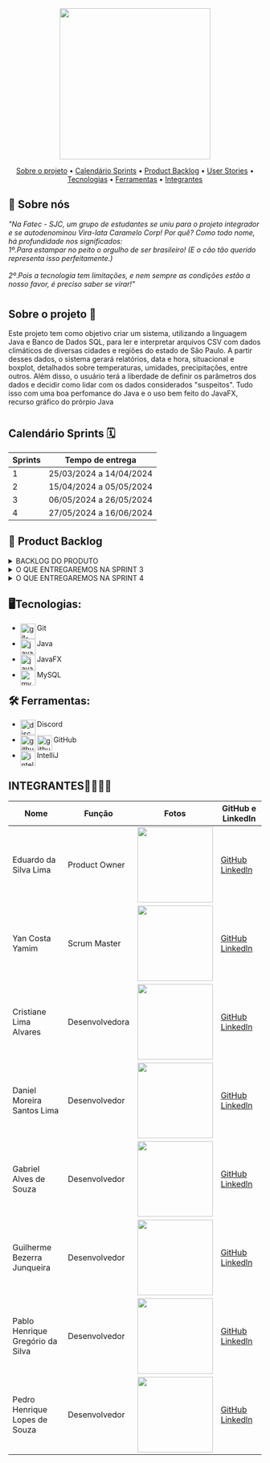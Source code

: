 <div align = center>
   <img src= "https://github.com/VCCorpTeam/Leitor-de-clima/assets/119015786/44e1f9c1-8c06-4124-8ac7-385e77cc95d6" width = 300px/>
</div>
<p align="center">
   <a href="#sobre-o-projeto">Sobre o projeto</a> • 
   <a href="#calendario-sprints">Calendário Sprints</a> • 
   <a href="#product-backlog">Product Backlog</a> •
   <a href="#user-stories">User Stories</a> •
   <a href="#tecnologias">Tecnologias</a> •
   <a href="#ferramentas">Ferramentas</a> •
   <a href="#integrantes">Integrantes</a>
</p>

<span id="Sobre nós">

## :dart: Sobre nós 

<i>"Na Fatec - SJC, um grupo de estudantes se uniu para o projeto integrador e se autodenominou Vira-lata Caramelo Corp! Por quê? Como todo nome, há profundidade nos significados:
<br>1º.Para estampar no peito o orgulho de ser brasileiro! (E o cão tão querido representa isso perfeitamente.) </br>
<br>2º.Pois a tecnologia tem limitações, e nem sempre as condições estão a nosso favor, é preciso saber se virar!"</br></i>

# <h2>Sobre o projeto 💬</h2>
Este projeto tem como objetivo criar um sistema, utilizando a linguagem Java e Banco de Dados SQL, para ler e interpretar arquivos CSV com dados climáticos de diversas cidades e regiões do estado de São Paulo. A partir desses dados, o sistema gerará relatórios, data e hora, situacional e boxplot, detalhados sobre temperaturas, umidades, precipitações, entre outros. Além disso, o usuário terá a liberdade de definir os parâmetros dos dados e decidir como lidar com os dados considerados "suspeitos". Tudo isso com uma boa perfomance do Java e o uso bem feito do JavaFX, recurso gráfico do prórpio Java

# <h2>Calendário Sprints 🗓️</h2>

| Sprints | Tempo de entrega               |
|---------|-------------------------------|
| 1       | 25/03/2024 a 14/04/2024       |
| 2       | 15/04/2024 a 05/05/2024       |
| 3       | 06/05/2024 a 26/05/2024       |
| 4       | 27/05/2024 a 16/06/2024       |

<span id="backlog--entregas">
   
## :pushpin: Product Backlog

<details>
  <summary>BACKLOG DO PRODUTO</summary>

| Prioridade | Função                                             | Descrição                                                                                                          |
|------------|----------------------------------------------------|--------------------------------------------------------------------------------------------------------------------| 
| 1          | Leitura de Arquivos CSV  | Elaborar o diagrama de classes para representar a estrutura do sistema e as relações entre as entidades.            | 
| 2          | Criar Diagrama de Classes  | Desenvolver a lógica para carregar e validar arquivos CSV contendo dados climáticos. Identificar e armazenar os registros suspeitos para revisão manual.             | 
| 3        | Gerenciamento de Estações, Cidades e Unidades de Medida  | Desenvolver a funcionalidade para visualizar, adicionar, modificar e excluir informações sobre estações meteorológicas, cidades e unidades de medida.       | 
| 4          |  Modelar Banco de Dados | Desenvolver a interface de usuário visual para facilitar a interação do usuário com o sistema.                      | 
| 5          | Criar Interface de Usuário (UI) | Modelar o banco de dados para armazenar os dados climáticos de forma eficiente e organizada.                       | 
| 6          | Identificação de Cidades  | Extrair o nome da cidade a partir do nome do arquivo CSV. Associar cada arquivo à sua respectiva cidade.             | 
| 7          | Unificação dos Dados                              | Desenvolver a estrutura de dados para armazenar os dados unificados das cidades. Implementar a lógica para unificar os dados das estações meteorológicas.          |
| 8          | Implementar Banco de Dados MySQL                  | Configurar e implementar o banco de dados MySQL para armazenar os dados climáticos conforme o modelo definido.      | 
| 9          | Tratamento de Registros Suspeitos                 | Implementar uma interface para revisão e correção de registros suspeitos. Permitir a exclusão ou revisão dos registros suspeitos e sua adição à base de dados principal. | 
| 10          | Relatório de Médias por Cidade e Período          | Desenvolver a funcionalidade para gerar relatórios de médias das variáveis climáticas por cidade e período de tempo selecionados pelo usuário.                        |  
| 11          | Preparação para Plotagem de Gráficos Boxplot      | Implementar a lógica para calcular os elementos necessários para plotagem de gráficos boxplot com base nos dados de uma estação em uma determinada data.               | 
| 12         | Ajustes e Melhorias                               | Realizar ajustes finais e melhorias de usabilidade com base no feedback do usuário.                                 |
| 13         | Documentação                                      | Preparar a documentação do sistema, incluindo manuais de usuário e desenvolvedor.                                   |

</details>

<span id="user-stories">

<details>
  <summary>O QUE ENTREGAREMOS NA SPRINT 3</summary>

1. Relatório Situacional

Problema:
A necessidade de um relatório que apresente os valores médios das últimas medidas para cada cidade, facilitando o monitoramento e a comparação das condições climáticas em diferentes localidades.

Requisito:
Relatório que apresente os valores médios das últimas medidas para cada cidade, ajudando na visualização e comparação das condições climáticas.

Descrição no formato:
Como pesquisador, desejo um relatório de situação que apresente os valores médios das últimas medidas para cada cidade, para que eu possa monitorar e comparar facilmente as condições climáticas em diferentes localidades.

Checklist para concluir a demanda:

O relatório deve apresentar os valores médios das últimas medidas para cada cidade.
A interface do usuário deve permitir a seleção fácil de cidades para visualização do relatório.
O relatório deve ser atualizado regularmente com as últimas medidas disponíveis



2 - relatorio boxplot
    Titulo: Relatório de elementos bloxplot

• Problema: A falta de um relatório que calcule os elementos para plotar um gráfico boxplot impede uma análise estatística detalhada das variáveis climáticas de uma estação em uma determinada data. Isso limita a compreensão das distribuições e variações dos dados climáticos, essenciais para estudos aprofundados e decisões baseadas em dados.

• Requisito: Relatório que calcule os elementos para se plotar um gráfico boxplot com base nos dados de uma estação em uma determinada data.

• Descrição no formato: Como pesquisador, desejo um relatório que calcule os elementos necessários para plotar um gráfico boxplot com base nos dados de uma estação em uma determinada data. Isso permitirá uma análise estatística detalhada das distribuições e variações das variáveis climáticas, facilitando a compreensão dos dados e a tomada de decisões informadas.

• Checklist para concluir demanda
  - Os relatórios permitem a seleção de uma estação específica e uma data específica para análise.
  - Os relatórios calculam e apresentam os elementos necessários para plotar um gráfico boxplot (mínimo, primeiro quartil, mediana, terceiro quartil e máximo).
  - A interface do usuário permite a seleção fácil de estações e datas para visualização dos relatórios de boxplot.

3 - tela de definiçao de parametros E 4 - tela de dados suspeitos:

• Problema: Atualmente, os dados sobre o clima em uma mesma cidade são armazenados em diversos arquivos, um para cada estação de monitoramento. Esses arquivos podem ter formatos diferentes e conter valores incorretos devido a enganos humanos ou problemas na coleta automática, por tanto é preciso uma maneira de lidar com registros suspeitos.

• Requisito: "Tratamento de registros suspeitos, que permita exclusão ou revisão. Deve ser possível 
alterar os valores e passá-los à base de dados principal ou excluí-los. [...] . Registros suspeitos (exemplo: registro com temperatura acima de 60 graus Celsius ou inferior a -20  graus Celsius) devem ser armazenados a parte para revisão manual."


• Descrição no formato: Como pesquisador, quero ter a capacidade de corrigir ou excluir informações suspeitas nos registros de dados climáticos. Isso garantirá que tenhamos informações precisas sobre o clima em nossa região de estudo, facilitando nossa análise e tomada de decisões.

• Checklist para concluir demanda
   - Os registros suspeitos são facilmente identificados e acessíveis para o pesquisador.
   - O sistema permite que o pesquisador revise e corrija os registros suspeitos conforme necessário.
   - As alterações feitas nos registros suspeitos são devidamente salvas, assegurando a precisão dos dados.
----

• Problema: Atualmente, os dados sobre o clima em uma mesma cidade são armazenados em diversos arquivos, um para cada estação de monitoramento. Esses arquivos podem ter formatos diferentes e conter valores incorretos devido a enganos humanos ou problemas na coleta automática, por tanto é preciso uma maneira de lidar com registros suspeitos.

• Requisito: "Tratamento de registros suspeitos, que permita exclusão ou revisão. Deve ser possível 
alterar os valores e passá-los à base de dados principal ou excluí-los. [...] . Registros suspeitos (exemplo: registro com temperatura acima de 60 graus Celsius ou inferior a -20  graus Celsius) devem ser armazenados a parte para revisão manual."

• Descrição no formato: Como pesquisador, quero ter a capacidade de corrigir ou excluir informações suspeitas nos registros de dados climáticos. Isso garantirá que tenhamos informações precisas sobre o clima em nossa região de estudo, facilitando nossa análise e tomada de decisões.

• Checklist para concluir demanda
   - Os registros suspeitos são facilmente identificados e acessíveis para o pesquisador.
   - O sistema permite que o pesquisador revise e corrija os registros suspeitos conforme necessário.
   - As alterações feitas nos registros suspeitos são devidamente salvas, assegurando a precisão dos dados.

5 - exportaçao csv no situacional e boxplot
Problema:
A falta de uma funcionalidade que permita a exportação de relatórios em formato CSV dificulta a análise e o compartilhamento dos dados climáticos para estudos e apresentações mais aprofundadas.

Requisito:
Funcionalidade que permita a exportação de relatórios em formato CSV, facilitando a análise e o compartilhamento dos dados climáticos.

Descrição no formato:
Como pesquisador, desejo uma funcionalidade que permita a exportação dos relatórios em formato CSV, para que eu possa analisar e compartilhar os dados climáticos de forma mais eficiente e detalhada.

Checklist para concluir a demanda:

A interface do usuário deve permitir a exportação de relatórios em formato CSV.
Os relatórios exportados em CSV devem conter todos os dados apresentados no relatório original.
A funcionalidade de exportação deve ser fácil de usar e acessível a partir da visualização dos relatórios.


</details>


<details>
  <summary>O QUE ENTREGAREMOS NA SPRINT 4</summary>

1 - Relatório de Valor Médio das Variáveis Climáticas por Cidade
Problema:
A ausência de um relatório detalhado de valor médio das variáveis climáticas por cidade, com periodicidade horária, dificulta a análise precisa das condições climáticas ao longo do tempo.

Requisito:
Relatório de valor médio das variáveis climáticas por cidade, que permita escolher uma cidade e um período de tempo específico, apresentando dados com periodicidade horária (um registro a cada hora).

Descrição no formato:
Como pesquisador, desejo um relatório de valor médio das variáveis climáticas por cidade, que permita a escolha de uma cidade e de um período de tempo específico, com dados apresentados a cada hora. Isso permitirá uma análise detalhada e precisa das condições climáticas ao longo do tempo, facilitando estudos e tomadas de decisão.

Checklist para concluir a demanda:

O relatório deve permitir a escolha de uma cidade específica.
O relatório deve permitir a seleção de um período de tempo específico.
O relatório deve apresentar dados climáticos médios com periodicidade horária (um registro a cada hora).
A interface do usuário deve ser intuitiva e permitir a seleção fácil de cidades e períodos de tempo.

2 - Manual do Usuário
Problema:
A ausência de um manual do usuário detalhado dificulta a compreensão e utilização das funcionalidades do sistema pelos usuários finais.

Requisito:
Manual do usuário que descreva detalhadamente todas as funcionalidades do sistema, incluindo instruções de uso e exemplos práticos.

Descrição no formato:
Como usuário, desejo um manual detalhado que explique todas as funcionalidades do sistema, para que eu possa utilizar o sistema de forma eficiente e aproveitar ao máximo suas capacidades.

Checklist para concluir a demanda:

O manual deve cobrir todas as funcionalidades do sistema.
O manual deve incluir instruções claras e exemplos práticos.
O manual deve ser fácil de acessar e navegar.


3 - Diagrama Entidade-Relacionamento
Problema:
A falta de um diagrama entidade-relacionamento claro dificulta a compreensão da estrutura e das relações do banco de dados.

Requisito:
Diagrama entidade-relacionamento que represente claramente a estrutura e as relações do banco de dados.

Descrição no formato:
Como desenvolvedor, desejo um diagrama entidade-relacionamento que represente claramente a estrutura e as relações do banco de dados, para que eu possa entender melhor a arquitetura do sistema e realizar manutenções e expansões de forma eficiente.

Checklist para concluir a demanda:

O diagrama deve representar todas as entidades e suas relações.
O diagrama deve ser claro e fácil de entender.
O diagrama deve estar atualizado com a versão atual do banco de dados.
Instruções de Instalação
Problema:
A ausência de instruções de instalação claras dificulta a configuração e implementação do sistema por novos usuários e administradores.

Requisito:
Instruções de instalação que detalhem passo a passo o processo de configuração e implementação do sistema.

Descrição no formato:
Como administrador, desejo instruções de instalação claras e detalhadas, para que eu possa configurar e implementar o sistema sem dificuldades.

Checklist para concluir a demanda:

As instruções devem cobrir todos os passos necessários para a instalação do sistema.
As instruções devem incluir pré-requisitos e possíveis soluções para problemas comuns.
As instruções devem ser fáceis de seguir e entender.




</details>


## 🖥️Tecnologias:
 * <p>
   <img align="left" title="git-logo" height="30px" src="https://skillicons.dev/icons?i=git"/>
   Git
 </p>
 
* <p>
   <img align="left" title="java-logo" height="30px" src="https://skillicons.dev/icons?i=java"/>
   Java
 </p>

* <p>
   <img align="left" title="javafx-logo" height="30px" src="https://github.com/nininhosam/nininhosam/assets/76211125/5b22e9b0-5474-4366-8742-2b6545952951"/>
   JavaFX
 </p>
 
* <p>
   <img align="left" title="mysql-logo" height="30px" src="https://skillicons.dev/icons?i=mysql"/>
   MySQL
 </p>




## 🛠️ Ferramentas:
* <p>
   <img align="left" title="discord-logo" height="30px" src="https://skillicons.dev/icons?i=discord"/>
   Discord
 </p>
 
* <p>
   <img align="left" title="github-dark" height="30px" src="https://user-images.githubusercontent.com/76211125/227561942-1503fb74-eb8e-41d1-936e-bf22bc2d70eb.png#gh-dark-mode-only"/>
   <img align="left" title="github-light" height="30px" src="https://user-images.githubusercontent.com/76211125/227561896-a90cea71-7431-4908-ac8d-71fc02603eeb.png#gh-light-mode-only"/>
   GitHub
 </p>
 
* <p>
   <img align="left" title="intellij-logo" height="30px" src="https://skillicons.dev/icons?i=idea"/>
   IntelliJ
 </p>


# <h2>INTEGRANTES👨‍💻👩‍💻</h2>
| Nome                                    | Função          | Fotos                                                                                                     | GitHub e LinkedIn                                        |
|-----------------------------------------|-----------------|-----------------------------------------------------------------------------------------------------------|----------------------------------------------------------|
| Eduardo da Silva Lima | Product Owner   | <img src="https://github.com/YanYamim/VCCorp/assets/119015786/24de5e7d-c40f-4d88-a9b6-48ee56f76ec8" width="150px"/> | [GitHub](https://github.com/PortifoliodoEdu) [Linkedln](https://www.linkedin.com/in/edu-datamarketing) |
| Yan Costa Yamim | Scrum Master    | <img src="https://github.com/YanYamim/VCCorp/assets/119015786/f3a0006b-3a5b-45ef-9108-aaf8c2634d98" width="150px"/> | [GitHub](https://github.com/yancostayamim) [Linkedln](https://www.linkedin.com/in/yan-yamim-185220278/) |
| Cristiane Lima Alvares  | Desenvolvedora  | <img src="https://github.com/YanYamim/VCCorp/assets/119015786/c2d64b75-d1f6-4abf-bdfc-ec996563ba5f" width="150px"/> | [GitHub](https://github.com/hstcris) [Linkedln](https://www.linkedin.com/in/cristiane-alvares/) |
| Daniel Moreira Santos Lima  | Desenvolvedor  | <img src="https://github.com/YanYamim/VCCorp/assets/119015786/da3b8d2b-ec18-405c-b2be-7bedff43a27c" width="150px"/> | [GitHub](https://github.com/DanielLimaCpy) [Linkedln](https://www.linkedin.com/in/daniel-lima-637648179?utm_source=share&utm_campaign=share_via&utm_content=profile&utm_medium=android_app) |
| Gabriel Alves de Souza   | Desenvolvedor   | <img src="https://github.com/YanYamim/VCCorp/assets/119015786/e5cc312c-c170-4d27-906d-d49e4b985e6d" width="150px"/> |[GitHub](https://github.com/gabriel15asouza) [Linkedln](https://www.linkedin.com/in/gabriel-alves-de-souza-5b7747267/) |
| Guilherme Bezerra Junqueira | Desenvolvedor | <img src="https://github.com/YanYamim/VCCorp/assets/119015786/2bd4f098-fbf3-46c9-bcf1-696c1e396c44" width="150px"/> | [GitHub](https://github.com/GuilhermebJunqueira) [Linkedln](https://www.linkedin.com/in/guilherme-bezerra-a01035170/) |
| Pablo Henrique Gregório da Silva| Desenvolvedor | <img src="https://github.com/YanYamim/VCCorp/assets/119015786/f32214ff-67c2-4fd8-98bd-47d2fd9ca690" width="150px"/> | [GitHub](https://github.com/pablohgs05) [Linkedln](https://www.linkedin.com/in/pablo-henrique05/) |
| Pedro Henrique Lopes de Souza | Desenvolvedor   | <img src="https://github.com/YanYamim/VCCorp/assets/119015786/ad8a9b5a-c699-4dfd-b2ca-2eee1476d103" width="150px"/> | [GitHub](https://github.com/pelopinho) [Linkedln](https://www.linkedin.com/in/pelopes7/)|
